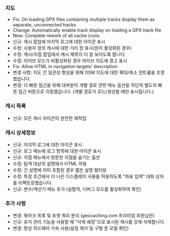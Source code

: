 ### 지도
- Fix: On loading GPX files containing multiple tracks display them as separate, unconnected tracks
- Change: Automatically enable track display on loading a GPX track file
- New: Complete rework of all cache icons
- 신규: 캐시 팝업에 마지막 로그에 대한 아이콘 표시
- 수정: 사용자 정의 캐시에 대한 거리 원 표시(원이 활성화된 경우)
- 수정: 캐시/지점 팝업에서 캐시 제목이 더 잘 보이도록 합니다.
- 수정: 라이브 모드가 비활성화된 경우 라이브 지도에 경고 표시
- Fix: Allow HTML in navigation targets' description
- 변경 사항: 지도 간 일관성 향상을 위해 OSM 지도에 대한 확대/축소 컨트롤을 조정했습니다.
- 변경: 더 빠른 접근을 위해 대부분의 개별 경로 관련 메뉴 옵션을 하단의 별도의 빠른 접근 버튼으로 이동했습니다. (개별 경로가 로드/생성될 때만 표시됩니다.)

### 캐시 목록
- 신규: 모든 캐시 아이콘의 완전한 재작업

### 캐시 상세정보
- 신규: 마지막 로그에 대한 아이콘 표시
- 신규: 로그 메뉴에 로그 항목에 대한 아이콘 표시
- 신규: 지점 메뉴에서 방문한 지점을 숨기는 옵션
- 수정: 탐색 대상의 설명에서 HTML 허용
- 수정: 긴 설명에 이미 포함된 경우 짧은 설명 필터링
- 수정: 특정 조건에서 더 나은 디스플레이 사용을 허용하도록 "좌표 입력" 대화 상자를 리팩토링했습니다.
- 신규: 변수/계산기 메뉴 추가 (실험적, 디버그 모드를 활성화하여 확인)

### 추가 사항
- 변경: 북마크 목록 및 포켓 쿼리 분리 (geocaching.com 프리미엄 회원님만)
- 신규: 유지 관리 기능을 사용할 때 "삭제 예정"으로 표시된 캐시를 강제 삭제합니다.
- 변경: 항상 하드웨어 가속 사용(설정 제거 및 구형 폰 모델 확인)
